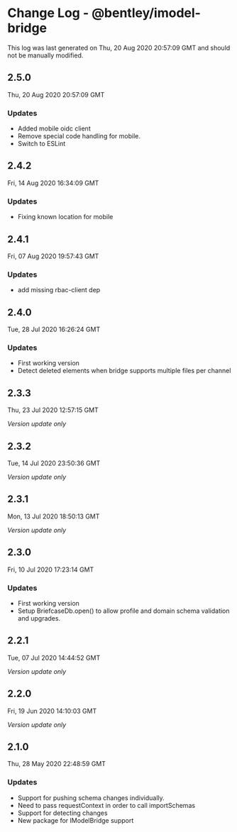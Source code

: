 # Change Log - @bentley/imodel-bridge

This log was last generated on Thu, 20 Aug 2020 20:57:09 GMT and should not be manually modified.

## 2.5.0
Thu, 20 Aug 2020 20:57:09 GMT

### Updates

- Added mobile oidc client
- Remove special code handling for mobile.
- Switch to ESLint

## 2.4.2
Fri, 14 Aug 2020 16:34:09 GMT

### Updates

- Fixing known location for mobile

## 2.4.1
Fri, 07 Aug 2020 19:57:43 GMT

### Updates

- add missing rbac-client dep

## 2.4.0
Tue, 28 Jul 2020 16:26:24 GMT

### Updates

- First working version
- Detect deleted elements when bridge supports multiple files per channel

## 2.3.3
Thu, 23 Jul 2020 12:57:15 GMT

*Version update only*

## 2.3.2
Tue, 14 Jul 2020 23:50:36 GMT

*Version update only*

## 2.3.1
Mon, 13 Jul 2020 18:50:13 GMT

*Version update only*

## 2.3.0
Fri, 10 Jul 2020 17:23:14 GMT

### Updates

- First working version
- Setup BriefcaseDb.open() to allow profile and domain schema validation and upgrades. 

## 2.2.1
Tue, 07 Jul 2020 14:44:52 GMT

*Version update only*

## 2.2.0
Fri, 19 Jun 2020 14:10:03 GMT

*Version update only*

## 2.1.0
Thu, 28 May 2020 22:48:59 GMT

### Updates

- Support for pushing schema changes individually.
- Need to pass requestContext in order to call importSchemas
- Support for detecting changes
- New package for IModelBridge support

